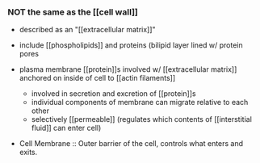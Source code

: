 ### NOT the same as the [[cell wall]]
- described as an "[[extracellular matrix]]"
- include [[phospholipids]] and proteins (bilipid layer lined w/ protein pores
- plasma membrane [[protein]]s involved w/ [[extracellular matrix]] anchored on inside of cell to [[actin filaments]]
	- involved in secretion and excretion of [[protein]]s
	- individual components of membrane can migrate relative to each other
	- selectively [[permeable]] (regulates which contents of [[interstitial fluid]] can enter cell)

- Cell Membrane :: Outer barrier of the cell, controls what enters and exits.
<!--ID: 1691317866678-->
